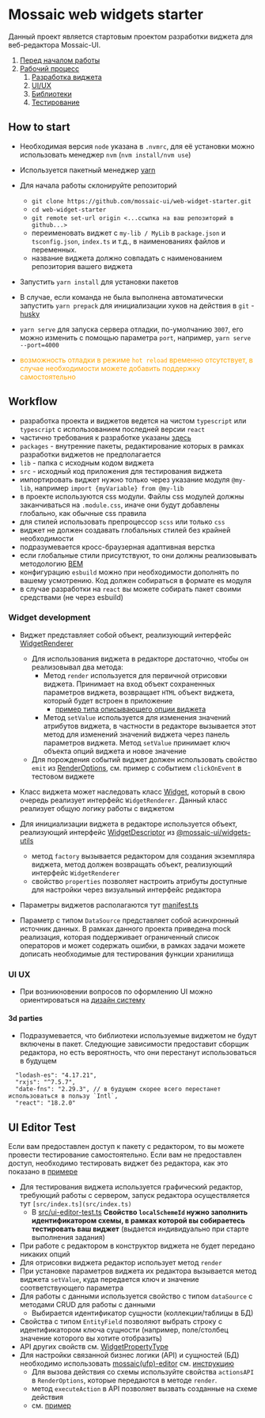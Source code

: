 # Mossaic web widgets starter

Данный проект является стартовым проектом разработки виджета для веб-редактора Mossaic-UI.


1. [Перед началом работы](#how-to-start)
1. [Рабочий процесс](#workflow)
   1. [Разработка виджета](#widget-development)
   1. [UI/UX](#ui-ux)
   1. [Библиотеки](#ui-ux)
   1. [Тестирование](#ui-editor-test)


## How to start

- Необходимая версия `node` указана в `.nvmrc`, для её установки можно использовать менеджер `nvm` (`nvm install/nvm use`)
- Используется пакетный менеджер [yarn](https://yarnpkg.com/getting-started/install)
- Для начала работы склонируйте репозиторий
  - `git clone https://github.com/mossaic-ui/web-widget-starter.git`
  - `cd web-widget-starter`
  - `git remote set-url origin <...ссылка на ваш репозиторий в github...>`
  - переименовать виджет с `my-lib / MyLib` в `package.json` и `tsconfig.json`, `index.ts` и т.д., в наименованиях файлов и переменных.
  - название виджета должно совпадать с наименованием репозитория вашего виджета

- Запустить `yarn install` для установки пакетов
- В случае, если команда не была выполнена автоматически запустить `yarn prepack` для инициализации хуков на действия в `git` - [husky](https://typicode.github.io/husky/#/)
- `yarn serve` для запуска сервера отладки, по-умолчанию `3007`, его можно изменить с помощью параметра `port`, например, `yarn serve --port=4000`
- <span style="color:orange">возможность отладки в режиме `hot reload` временно отсутствует, в случае необходимости можете добавить поддержку самостоятельно</span>

## Workflow

- разработка проекта и виджетов ведется на чистом `typescript` или `typescript` с использованием последней версии `react`
- частично требования к разработке указаны [здесь](https://www.notion.so/wevdevguide/typescript-0f70eb10219b408a861a6b49e3f745f3)
- `packages` - внутренние пакеты, редактирование которых в рамках разработки виджетов не предполагается
- `lib` - папка с исходным кодом виджета
- `src` - исходный код приложения для тестирования виджета
- импортировать виджет нужно только через указание модуля `@my-lib`, например `import {myVariable} from @my-lib`
- в проекте используются css модули. Файлы css модулей должны заканчиваться на `.module.css`, иначе они будут добавлены глобально, как обычные css правила
- для стилей использовать препроцессор `scss` или только `css`
- виджет не должен создавать глобальных стилей без крайней необходимости
- подразумевается кросс-браузерная адаптивная верстка
- если глобальные стили присутствуют, то они должны реализовывать методологию [BEM](https://yandex.com/dev/bem/)
- конфигурацию `esbuild` можно при необходимости дополнять по вашему усмотрению. Код должен собираться в формате es модуля
- в случае разработки на `react` вы можете собирать пакет своими средствами (не через esbuild) 

### Widget development

- Виджет представляет собой объект, реализующий интерфейс [WidgetRenderer](packages/widgets-utils/widget-renderer/widget-renderer.ts)
  - Для использования виджета в редакторе достаточно, чтобы он реализовывал два метода:
    - Метод `render` используется для первичной отрисовки виджета. Принимает на вход объект сохраненных параметров виджета, возвращает `HTML` объект виджета, который будет встроен в приложение
      - [пример типа описывающего опции виджета](lib/src/my-lib/my-lib-widget-options.ts)
    - Метод `setValue` используется для изменения значений атрибутов виджета, в частности в редакторе вызывается этот метод
      для изменений значений виджета через панель параметров виджета. Метод `setValue` принимает ключ объекта опций виджета и новое значение
  - Для порождения событий виджет должен использовать свойство `emit` из [RenderOptions](packages/widgets-utils/widget-renderer/render-options.ts), см. пример с событием `clickOnEvent` в тестовом виджете

- Класс виджета может наследовать класс [Widget](packages/widgets-utils/widget-renderer/widget.ts), который в свою очередь реализует интерфейс `WidgetRenderer`. Данный класс реализует общую логику работы с виджетом
- Для инициализации виджета в редакторе используется объект, реализующий интерфейс [WidgetDescriptor](packages/widgets-utils/editor-utils/widget-descriptor.ts) из [@mossaic-ui/widgets-utils](packages/widgets-utils)
  - метод `factory` вызывается редактором для создания экземпляра виджета, метод должен возвращать объект, реализующий интерфейс `WidgetRenderer`
  - свойство `properties` позволяет настроить атрибуты доступные для настройки через визуальный интерфейс редактора
- Параметры виджетов располагаются тут [manifest.ts](lib/src/manifest.ts)
- Параметр с типом `DataSource` представляет собой асинхронный источник данных. 
В рамках данного проекта приведена mock реализация, которая поддерживает ограниченный список операторов и может содержать ошибки, в рамках задачи можете дописать необходимые для тестирования функции хранилища 



### UI UX

- При возникновении вопросов по оформлению UI можно ориентироваться на [дизайн систему](https://www.figma.com/file/2wOPCn4nxT0BKYLIaOZ78M/MOSSAIC-UI-KIT?node-id=0%3A1&t=lb2J23ZnY4y2rvfF-1)

#### 3d parties

- Подразумевается, что библиотеки используемые виджетом не будут включены в пакет. Следующие зависимости предоставит сборщик редактора, 
но есть вероятность, что они перестанут использоваться в будущем

```
  "lodash-es": "4.17.21",
  "rxjs": "^7.5.7",
  "date-fns": "2.29.3", // в будущем скорее всего перестанет использоваться в пользу `Intl`,
  "react": "18.2.0"
```


## UI Editor Test

Если вам предоставлен доступ к пакету с редактором, то вы можете провести тестирование самостоятельно.
Если вам не предоставлен доступ, необходимо тестировать виджет без редактора, как это показано в [примере](src/index.ts)

- Для тестирования виджета используется графический редактор, требующий работы с сервером, запуск редактора осуществляется тут `[src/index.ts](src/index.ts)`
  - В [src/ui-editor-test.ts](src/ui-editor-test.ts) **Свойство `localSchemeId` нужно заполнить идентификатором схемы, в рамках которой вы собираетесь тестировать ваш виджет** (выдается индивидуально при старте выполнения задания)
- При работе с редактором в конструктор виджета не будет передано никаких опций
- Для отрисовки виджета редактор использует метод `render`
- При установке параметров виджета их редактора вызывается метод виджета `setValue`, куда передается ключ и значение соответствующего параметра
- Для работы с данными используется свойство с типом `dataSource` с методами CRUD для работы с данными
  - Выбирается идентификатор сущности (коллекции/таблицы в БД)
- Свойства с типом `EntityField` позволяют выбрать строку с идентификатором ключа сущности (например, поле/столбец значение которого вы хотите отобразить)
- API других свойств см. [WidgetPropertyType](packages/widgets-utils/editor-utils/widget-property-type.ts)
- Для настройки связанной бизнес логики (API) и сущностей (БД) необходимо использовать [mossaic(ufp)-editor](https://editor.mossaic.dev.int.nt-com.ru/) см. [инструкцию]()
  - Для вызова действия со схемы используйте свойства `actionsAPI` в `RenderOptions`, которые передаются в методе `render`.
  - метод `executeAction` в API позволяет вызвать созданные на схеме действия
  - см. [пример](lib/src/my-lib/my-lib-widget.ts)

